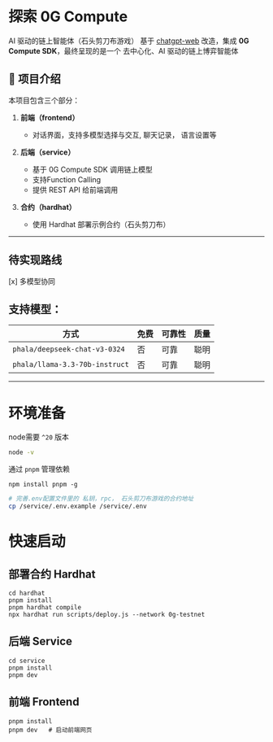 # 探索 0G Compute 
AI 驱动的链上智能体（石头剪刀布游戏）
基于 [chatgpt-web](https://github.com/Chanzhaoyu/chatgpt-web) 改造，集成 **0G Compute SDK**，最终呈现的是一个 去中心化、AI 驱动的链上博弈智能体

## 📌 项目介绍
本项目包含三个部分：

1. **前端（frontend）**  
   - 对话界面，支持多模型选择与交互, 聊天记录， 语言设置等
  

2. **后端（service）**  
   - 基于 0G Compute SDK 调用链上模型  
   - 支持Function Calling  
   - 提供 REST API 给前端调用  

3. **合约（hardhat）**  
   - 使用 Hardhat 部署示例合约（石头剪刀布）  

---

## 待实现路线
[x] 多模型协同  

## 支持模型：

| 方式                                          | 免费 | 可靠性     | 质量 |
| --------------------------------------------- | ------ | ---------- | ---- |
| `phala/deepseek-chat-v3-0324`                           | 否     | 可靠       | 聪明 |
| `phala/llama-3.3-70b-instruct` | 否     | 可靠 | 聪明 |


---

# 环境准备


node需要 `^20` 版本
```bash
node -v
```

通过 `pnpm` 管理依赖
```shell
npm install pnpm -g
```

```bash
# 完善.env配置文件里的 私钥，rpc， 石头剪刀布游戏的合约地址
cp /service/.env.example /service/.env
```


# 快速启动


## 部署合约 Hardhat
```
cd hardhat
pnpm install
pnpm hardhat compile
npx hardhat run scripts/deploy.js --network 0g-testnet
```

## 后端 Service
```
cd service
pnpm install
pnpm dev
```

## 前端 Frontend
```
pnpm install
pnpm dev   # 启动前端网页
```


